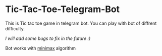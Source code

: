 # Tic-Tac-Toe-Telegram-Bot

This is Tic tac toe game in telegram bot. You can play with bot of diffrent difficulty.

_I will add some bugs to fix in the future :)_

Bot works with [minimax](https://levelup.gitconnected.com/mastering-tic-tac-toe-with-minimax-algorithm-3394d65fa88f) algorithm